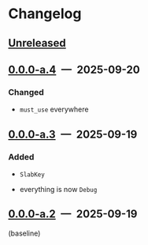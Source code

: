 # Changelog

## [Unreleased]

## [0.0.0-a.4] — 2025-09-20

### Changed

- `must_use` everywhere

## [0.0.0-a.3] — 2025-09-19

### Added

- `SlabKey`

- everything is now `Debug`

## [0.0.0-a.2] — 2025-09-19

(baseline)

[unreleased]: https://github.com/parrrate/ruchei/compare/ruchei-collections/0.0.0-a.4...HEAD
[0.0.0-a.4]: https://github.com/parrrate/ruchei/compare/ruchei-collections/0.0.0-a.3...ruchei-collections/0.0.0-a.4
[0.0.0-a.3]: https://github.com/parrrate/ruchei/compare/ruchei-collections/0.0.0-a.2...ruchei-collections/0.0.0-a.3
[0.0.0-a.2]: https://github.com/parrrate/ruchei/releases/tag/ruchei-collections/0.0.0-a.2
